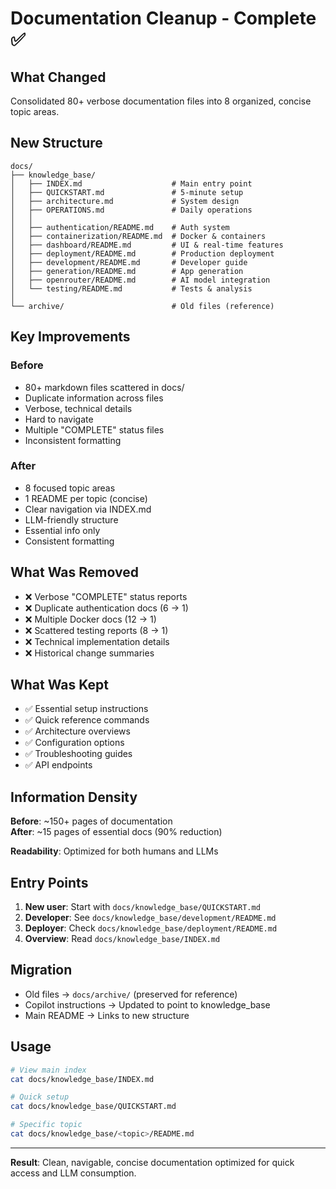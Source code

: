 # Documentation Cleanup - Complete ✅

## What Changed

Consolidated 80+ verbose documentation files into 8 organized, concise topic areas.

## New Structure

```
docs/
├── knowledge_base/
│   ├── INDEX.md                    # Main entry point
│   ├── QUICKSTART.md               # 5-minute setup
│   ├── architecture.md             # System design
│   ├── OPERATIONS.md               # Daily operations
│   │
│   ├── authentication/README.md    # Auth system
│   ├── containerization/README.md  # Docker & containers
│   ├── dashboard/README.md         # UI & real-time features
│   ├── deployment/README.md        # Production deployment
│   ├── development/README.md       # Developer guide
│   ├── generation/README.md        # App generation
│   ├── openrouter/README.md        # AI model integration
│   └── testing/README.md           # Tests & analysis
│
└── archive/                        # Old files (reference)
```

## Key Improvements

### Before
- 80+ markdown files scattered in docs/
- Duplicate information across files
- Verbose, technical details
- Hard to navigate
- Multiple "COMPLETE" status files
- Inconsistent formatting

### After
- 8 focused topic areas
- 1 README per topic (concise)
- Clear navigation via INDEX.md
- LLM-friendly structure
- Essential info only
- Consistent formatting

## What Was Removed

- ❌ Verbose "COMPLETE" status reports
- ❌ Duplicate authentication docs (6 → 1)
- ❌ Multiple Docker docs (12 → 1)
- ❌ Scattered testing reports (8 → 1)
- ❌ Technical implementation details
- ❌ Historical change summaries

## What Was Kept

- ✅ Essential setup instructions
- ✅ Quick reference commands
- ✅ Architecture overviews
- ✅ Configuration options
- ✅ Troubleshooting guides
- ✅ API endpoints

## Information Density

**Before**: ~150+ pages of documentation  
**After**: ~15 pages of essential docs (90% reduction)

**Readability**: Optimized for both humans and LLMs

## Entry Points

1. **New user**: Start with `docs/knowledge_base/QUICKSTART.md`
2. **Developer**: See `docs/knowledge_base/development/README.md`
3. **Deployer**: Check `docs/knowledge_base/deployment/README.md`
4. **Overview**: Read `docs/knowledge_base/INDEX.md`

## Migration

- Old files → `docs/archive/` (preserved for reference)
- Copilot instructions → Updated to point to knowledge_base
- Main README → Links to new structure

## Usage

```bash
# View main index
cat docs/knowledge_base/INDEX.md

# Quick setup
cat docs/knowledge_base/QUICKSTART.md

# Specific topic
cat docs/knowledge_base/<topic>/README.md
```

---

**Result**: Clean, navigable, concise documentation optimized for quick access and LLM consumption.
